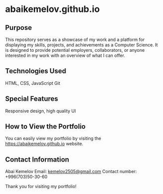 # abaikemelov.github.io

## Purpose
This repository serves as a showcase of my work and a platform for displaying my skills, projects, and achievements as a Computer Science. It is designed to provide potential employers, collaborators, or anyone interested in my work with an overview of what I can offer.

## Technologies Used
HTML, CSS, JavaScript
Git

## Special Features
Responsive design, high quality UI

## How to View the Portfolio
You can easily view my portfolio by visiting the https://abaikemelov.github.io website.

## Contact Information
Abai Kemelov
Email: kemelov2505@gmail.com
Contact number: +996(703)50-30-60

Thank you for visiting my portfolio!


